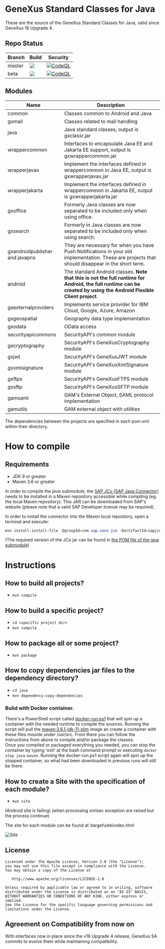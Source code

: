 # GeneXus Standard Classes for Java
These are the source of the GeneXus Standard Classes for Java, valid since GeneXus 16 Upgrade 4.

## Repo Status
| Branch | Build | Security
|---|---|---
|master |[![](https://github.com/genexuslabs/JavaClasses/workflows/Build/badge.svg)](https://github.com/genexuslabs/JavaClasses/actions?query=workflow%3ABuild+branch%3Amaster)|[![CodeQL](https://github.com/genexuslabs/JavaClasses/actions/workflows/codeql-analysis.yml/badge.svg)](https://github.com/genexuslabs/JavaClasses/actions/workflows/codeql-analysis.yml)
|beta   |[![](https://github.com/genexuslabs/JavaClasses/workflows/Build/badge.svg?branch=beta)](https://github.com/genexuslabs/JavaClasses/actions?query=workflow%3ABuild+branch%3Abeta)|[![CodeQL](https://github.com/genexuslabs/JavaClasses/actions/workflows/codeql-analysis.yml/badge.svg?branch=beta)](https://github.com/genexuslabs/JavaClasses/actions/workflows/codeql-analysis.yml)

## Modules

| Name  | Description
|---|---
| common | Classes common to Android and Java
| gxmail | Classes related to mail handling
| java | Java standard classes,  output is gxclassr.jar
| wrappercommon | Interfaces to encapsulate Java EE and Jakarta EE support,  output is gxwrappercommon.jar
| wrapperjavax | Implement the interfaces defined in wrappercommon in Java EE,  output is gxwrapperjavax.jar
| wrapperjakarta | Implement the interfaces defined in wrappercommon in Jakarta EE,  output is gxwrapperjakarta.jar
| gxoffice | Formerly Java classes are now separated to be included only when using office. 
| gxsearch | Formerly in Java classes are now separated to be included only when using search.
| gxandroidpublisher and javapns | They are necessary for when you have Push Notifications in your old implementation. These are projects that should disappear in the short term.
| android | The standard Android classes. **Note that this is not the full runtime for Android, the full runtime can be created by using the Android Flexible Client project**.
| gxexternalproviders | Implements service provider for IBM Cloud, Google, Azure, Amazon
| gxgeospatial | Geography data type implementation
| gxodata | OData access
| securityapicommons | SecurityAPI's common module
| gxcryptography | SecurityAPI's GeneXusCryptography module
| gxjwt | SecurityAPI's GeneXusJWT module
| gxxmlsignature | SecurityAPI's GeneXusXmlSignature module
| gxftps | SecurityAPI's GeneXusFTPS module
| gxsftp | SecurityAPI's GeneXusSFTP module
| gamsaml | GAM's External Object, SAML protocol implementation
| gamutils | GAM external object with utilities

The dependencies between the projects are specified in each pom.xml within their directory.

# How to compile

## Requirements
- JDK 9 or greater
- Maven 3.6 or greater

In order to compile the *java* submodule, the [SAP JCo (SAP Java Connector)](https://support.sap.com/en/product/connectors/jco.html) needs to be installed in a Maven repository accessible while compiling (eg. the local Maven repository). This JAR can be downloaded from SAP's website (please note that a valid SAP Developer license may be required).

In order to install the connector into the Maven local repository, open a terminal and execute:
``` powershell
mvn install:install-file -DgroupId=com.sap.conn.jco -DartifactId=sapjco3 -Dversion=3.0.14 -Dpackaging=jar -Dfile=sapjco3.jar
```
(The required version of the JCo jar can be found in [the POM file of the java submodule](https://github.com/genexuslabs/JavaClasses/blob/master/java/pom.xml))

# Instructions

## How to build all projects?
- ```mvn compile```

## How to build a specific project?
- ```cd <specific project dir>```
- ```mvn compile```

## How to package all or some project?
- ```mvn package```

## How to copy dependencies jar files to the dependency directory?
- ```cd java```
- ```mvn dependency:copy-dependencies```

### Bulid with Docker container.
There's a PowerShell script called [docker-run.ps1](./docker-run.ps1) that will spin up a container with the needed runtime to compile the sources.
Running the script will pull the [maven:3.6.1-jdk-11-slim](https://hub.docker.com/_/maven?tab=description) image an create a container with these files mounte under /usr/src. From there you can follow the instructions from above to compile and/or package the classes.  
Once you compiled or packaged everything you needed, you can stop the container by typing 'exit' at the bash command prompt or executing `docker stop java-maven`. Running the docker-run.ps1 script again will spin up the stopped container, so what had been downloaded in previous runs will still be there.

## How to create a Site with the specification of each module?
- ```mvn site```

 (Android site is failing)
 (when processing xmlsec exception are raised but the process continue)

 The site for each module can be found at <project dir>\target\site\index.html

  ![Site](site.png)
  
## License

    Licensed under the Apache License, Version 2.0 (the "License");
    you may not use this file except in compliance with the License.
    You may obtain a copy of the License at

       http://www.apache.org/licenses/LICENSE-2.0

    Unless required by applicable law or agreed to in writing, software
    distributed under the License is distributed on an "AS IS" BASIS,
    WITHOUT WARRANTIES OR CONDITIONS OF ANY KIND, either express or implied.
    See the License for the specific language governing permissions and
    limitations under the License.

  ## Agreement on Compatibility from now on
  
  With interfaces now in place since the v16 Upgrade 4 release, GeneXus SA commits to evolve them while maintaining compatibility.

